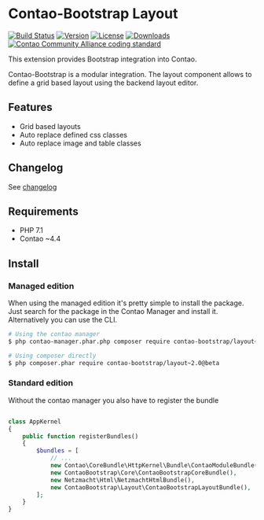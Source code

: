 Contao-Bootstrap Layout
=====================

[![Build Status](http://img.shields.io/travis/contao-bootstrap/layout/master.svg?style=flat-square)](https://travis-ci.org/contao-bootstrap/layout)
[![Version](http://img.shields.io/packagist/v/contao-bootstrap/layout.svg?style=flat-square)](http://packagist.com/packages/contao-bootstrap/layout)
[![License](http://img.shields.io/packagist/l/contao-bootstrap/layout.svg?style=flat-square)](http://packagist.com/packages/contao-bootstrap/layout)
[![Downloads](http://img.shields.io/packagist/dt/contao-bootstrap/layout.svg?style=flat-square)](http://packagist.com/packages/contao-bootstrap/layout)
[![Contao Community Alliance coding standard](http://img.shields.io/badge/cca-coding_standard-red.svg?style=flat-square)](https://github.com/contao-community-alliance/coding-standard)

This extension provides Bootstrap integration into Contao. 

Contao-Bootstrap is a modular integration. The layout component allows to define a grid based layout using the 
backend layout editor.

Features
--------

 - Grid based layouts 
 - Auto replace defined css classes 
 - Auto replace image and table classes
 
Changelog
---------

See [changelog](CHANGELOG.md)
 
Requirements
------------

 - PHP 7.1
 - Contao ~4.4
 
 
Install
-------

### Managed edition

When using the managed edition it's pretty simple to install the package. Just search for the package in the
Contao Manager and install it. Alternatively you can use the CLI.  

```bash
# Using the contao manager
$ php contao-manager.phar.php composer require contao-bootstrap/layout~2.0@beta

# Using composer directly
$ php composer.phar require contao-bootstrap/layout~2.0@beta
```

### Standard edition

Without the contao manager you also have to register the bundle

```php

class AppKernel
{
    public function registerBundles()
    {
        $bundles = [
            // ...
            new Contao\CoreBundle\HttpKernel\Bundle\ContaoModuleBundle('metapalettes', $this->getRootDir()),
            new ContaoBootstrap\Core\ContaoBootstrapCoreBundle(),
            new Netzmacht\Html\NetzmachtHtmlBundle(),
            new ContaoBootstrap\Layout\ContaoBootstrapLayoutBundle(),
        ];
    }
}

```
